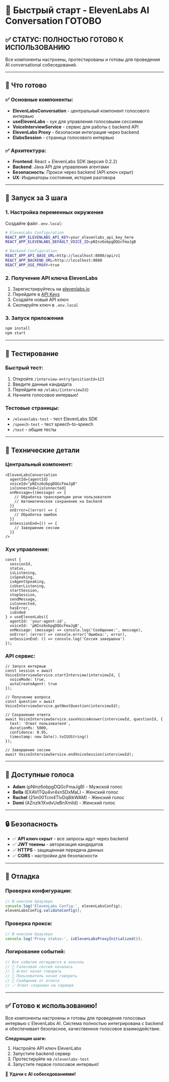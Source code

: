 # 🚀 Быстрый старт - ElevenLabs AI Conversation ГОТОВО

## ✅ СТАТУС: ПОЛНОСТЬЮ ГОТОВО К ИСПОЛЬЗОВАНИЮ

Все компоненты настроены, протестированы и готовы для проведения AI conversational собеседований.

---

## 🎯 Что готово

### ✅ Основные компоненты:
- **ElevenLabsConversation** - центральный компонент голосового интервью
- **useElevenLabs** - хук для управления голосовыми сессиями  
- **VoiceInterviewService** - сервис для работы с backend API
- **ElevenLabs Proxy** - безопасная интеграция через backend
- **ElabsSession** - страница голосового интервью

### ✅ Архитектура:
- **Frontend**: React + ElevenLabs SDK (версия 0.2.2)
- **Backend**: Java API для управления агентами
- **Безопасность**: Прокси через backend (API ключ скрыт)
- **UX**: Индикаторы состояния, история разговора

---

## 🚀 Запуск за 3 шага

### 1. Настройка переменных окружения

Создайте файл `.env.local`:

```bash
# ElevenLabs Configuration
REACT_APP_ELEVENLABS_API_KEY=your_elevenlabs_api_key_here
REACT_APP_ELEVENLABS_DEFAULT_VOICE_ID=pNInz6obpgDQGcFmaJgB

# Backend Configuration  
REACT_APP_API_BASE_URL=http://localhost:8080/api/v1
REACT_APP_BACKEND_URL=http://localhost:8080
REACT_APP_USE_PROXY=true
```

### 2. Получение API ключа ElevenLabs

1. Зарегистрируйтесь на [elevenlabs.io](https://elevenlabs.io)
2. Перейдите в [API Keys](https://elevenlabs.io/app/api-keys)
3. Создайте новый API ключ
4. Скопируйте ключ в `.env.local`

### 3. Запуск приложения

```bash
npm install
npm start
```

---

## 🎯 Тестирование

### Быстрый тест:
1. Откройте `/interview-entry?positionId=123`
2. Введите данные кандидата
3. Перейдите на `/elabs/{interviewId}`
4. Начните голосовое интервью!

### Тестовые страницы:
- `/elevenlabs-test` - тест ElevenLabs SDK
- `/speech-test` - тест speech-to-speech
- `/test` - общие тесты

---

## 🔧 Технические детали

### Центральный компонент:
```tsx
<ElevenLabsConversation
  agentId={agentId}
  voiceId="pNInz6obpgDQGcFmaJgB"
  isConnected={isConnected}
  onMessage={(message) => {
    // Обработка транскрипции речи пользователя
    // Автоматическое сохранение на backend
  }}
  onError={(error) => {
    // Обработка ошибок
  }}
  onSessionEnd={() => {
    // Завершение сессии
  }}
/>
```

### Хук управления:
```tsx
const {
  sessionId,
  status,
  isListening,
  isSpeaking,
  isAgentSpeaking,
  isUserListening,
  startSession,
  stopSession,
  sendMessage,
  isConnected,
  hasError,
  isEnded
} = useElevenLabs({
  agentId: 'your-agent-id',
  voiceId: 'pNInz6obpgDQGcFmaJgB',
  onMessage: (message) => console.log('Сообщение:', message),
  onError: (error) => console.error('Ошибка:', error),
  onSessionEnd: () => console.log('Сессия завершена')
});
```

### API сервис:
```tsx
// Запуск интервью
const session = await VoiceInterviewService.startInterview(interviewId, {
  voiceMode: true,
  autoCreateAgent: true
});

// Получение вопроса
const question = await VoiceInterviewService.getNextQuestion(interviewId);

// Сохранение ответа
await VoiceInterviewService.saveVoiceAnswer(interviewId, questionId, {
  text: 'Ответ пользователя',
  durationMs: 5000,
  confidence: 0.95,
  timestamp: new Date().toISOString()
});

// Завершение сессии
await VoiceInterviewService.endVoiceSession(interviewId);
```

---

## 🎤 Доступные голоса

- **Adam** (pNInz6obpgDQGcFmaJgB) - Мужской голос
- **Bella** (EXAVITQu4vr4xnSDxMaL) - Женский голос  
- **Rachel** (21m00Tcm4TlvDq8ikWAM) - Женский голос
- **Domi** (AZnzlk1XvdvUeBnXmlld) - Женский голос

---

## 🔒 Безопасность

- ✅ **API ключ скрыт** - все запросы идут через backend
- ✅ **JWT токены** - авторизация кандидатов
- ✅ **HTTPS** - защищенная передача данных
- ✅ **CORS** - настройки для безопасности

---

## 🐛 Отладка

### Проверка конфигурации:
```javascript
// В консоли браузера
console.log('ElevenLabs Config:', elevenLabsConfig);
elevenLabsConfig.validateConfig();
```

### Проверка прокси:
```javascript
// В консоли браузера
console.log('Proxy status:', isElevenLabsProxyInitialized());
```

### Логирование событий:
```javascript
// Все события логируются в консоль
// 🎤 Голосовая сессия началась
// 🤖 Агент начал говорить
// 👤 Пользователь начал говорить
// 📨 Сообщение от агента
// ✅ Ответ сохранен на сервере
```

---

## ✅ Готово к использованию!

Все компоненты настроены и готовы для проведения голосовых интервью с ElevenLabs AI. Система полностью интегрирована с backend и обеспечивает безопасное, качественное голосовое взаимодействие.

**Следующие шаги:**
1. Настройте API ключ ElevenLabs
2. Запустите backend сервер
3. Протестируйте на `/elevenlabs-test`
4. Запустите первое голосовое интервью!

🚀 **Удачи с AI собеседованиями!** 